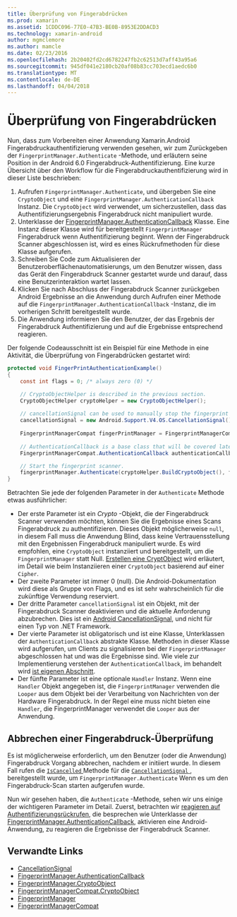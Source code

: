 ```yaml
---
title: Überprüfung von Fingerabdrücken
ms.prod: xamarin
ms.assetid: 1CDDC096-77E0-47B3-BE0B-8953E2DDACD3
ms.technology: xamarin-android
author: mgmclemore
ms.author: mamcle
ms.date: 02/23/2016
ms.openlocfilehash: 2b20402fd2cd6782247fb2c62513d7aff43a95a6
ms.sourcegitcommit: 945df041e2180cb20af08b83cc703ecd1aedc6b0
ms.translationtype: MT
ms.contentlocale: de-DE
ms.lasthandoff: 04/04/2018
---
```

# <a name="scanning-for-fingerprints"></a>Überprüfung von Fingerabdrücken

Nun, dass zum Vorbereiten einer Anwendung Xamarin.Android Fingerabdruckauthentifizierung verwenden gesehen, wir zum Zurückgeben der `FingerprintManager.Authenticate` -Methode, und erläutern seine Position in der Android 6.0 Fingerabdruck-Authentifizierung. Eine kurze Übersicht über den Workflow für die Fingerabdruckauthentifizierung wird in dieser Liste beschrieben:

1. Aufrufen `FingerprintManager.Authenticate`, und übergeben Sie eine `CryptoObject` und eine `FingerprintManager.AuthenticationCallback` Instanz. Die `CryptoObject` wird verwendet, um sicherzustellen, dass das Authentifizierungsergebnis Fingerabdruck nicht manipuliert wurde. 
2. Unterklasse der [FingerprintManager.AuthenticationCallback](http://developer.android.com/reference/android/hardware/fingerprint/FingerprintManager.AuthenticationCallback.html) Klasse. Eine Instanz dieser Klasse wird für bereitgestellt `FingerprintManager` Fingerabdruck wenn Authentifizierung beginnt. Wenn der Fingerabdruck Scanner abgeschlossen ist, wird es eines Rückrufmethoden für diese Klasse aufgerufen.
3. Schreiben Sie Code zum Aktualisieren der Benutzeroberflächenautomatisierungs, um den Benutzer wissen, dass das Gerät den Fingerabdruck Scanner gestartet wurde und darauf, dass eine Benutzerinteraktion wartet lassen. 
4. Klicken Sie nach Abschluss der Fingerabdruck Scanner zurückgeben Android Ergebnisse an die Anwendung durch Aufrufen einer Methode auf die `FingerprintManager.AuthenticationCallback` -Instanz, die im vorherigen Schritt bereitgestellt wurde.
5. Die Anwendung informieren Sie den Benutzer, der das Ergebnis der Fingerabdruck Authentifizierung und auf die Ergebnisse entsprechend reagieren. 

Der folgende Codeausschnitt ist ein Beispiel für eine Methode in eine Aktivität, die Überprüfung von Fingerabdrücken gestartet wird:

```csharp
protected void FingerPrintAuthenticationExample()
{
    const int flags = 0; /* always zero (0) */

    // CryptoObjectHelper is described in the previous section.
    CryptoObjectHelper cryptoHelper = new CryptoObjectHelper();    
    
    // cancellationSignal can be used to manually stop the fingerprint scanner. 
    cancellationSignal = new Android.Support.V4.OS.CancellationSignal();
    
    FingerprintManagerCompat fingerPrintManager = FingerprintManagerCompat.From(this);
    
    // AuthenticationCallback is a base class that will be covered later on in this guide.
    FingerprintManagerCompat.AuthenticationCallback authenticationCallback = new MyAuthCallbackSample(this);

    // Start the fingerprint scanner.
    fingerprintManager.Authenticate(cryptoHelper.BuildCryptoObject(), flags, cancellationSignal, authenticationCallback, null);
}
```

Betrachten Sie jede der folgenden Parameter in der `Authenticate` Methode etwas ausführlicher:

* Der erste Parameter ist ein _Crypto_ -Objekt, die der Fingerabdruck Scanner verwenden möchten, können Sie die Ergebnisse eines Scans Fingerabdruck zu authentifizieren. Dieses Objekt möglicherweise `null`, in diesem Fall muss die Anwendung Blind, dass keine Vertrauensstellung mit den Ergebnissen Fingerabdruck manipuliert wurde. Es wird empfohlen, eine `CryptoObject` instanziiert und bereitgestellt, um die `FingerprintManager` statt Null. [Erstellen eine CryptObject](~/android/platform/fingerprint-authentication/creating-a-cryptoobject.md) wird erläutert, im Detail wie beim Instanziieren einer `CryptoObject` basierend auf einer `Cipher`.
* Der zweite Parameter ist immer 0 (null). Die Android-Dokumentation wird diese als Gruppe von Flags, und es ist sehr wahrscheinlich für die zukünftige Verwendung reserviert. 
* Der dritte Parameter `cancellationSignal` ist ein Objekt, mit der Fingerabdruck Scanner deaktivieren und die aktuelle Anforderung abzubrechen. Dies ist ein [Android CancellationSignal](http://developer.android.com/reference/android/os/CancellationSignal.html), und nicht für einen Typ von .NET Framework.
* Der vierte Parameter ist obligatorisch und ist eine Klasse, Unterklassen der `AuthenticationCallback` abstrakte Klasse. Methoden in dieser Klasse wird aufgerufen, um Clients zu signalisieren bei der `FingerprintManager` abgeschlossen hat und was die Ergebnisse sind. Wie viele zur Implementierung verstehen der `AuthenticationCallback`, im behandelt wird [ist eigenen Abschnitt](~/android/platform/fingerprint-authentication/fingerprint-authentication-callbacks.md).
* Der fünfte Parameter ist eine optionale `Handler` Instanz. Wenn eine `Handler` Objekt angegeben ist, die `FingerprintManager` verwenden die `Looper` aus dem Objekt bei der Verarbeitung von Nachrichten von der Hardware Fingerabdruck. In der Regel eine muss nicht bieten eine `Handler`, die FingerprintManager verwendet die `Looper` aus der Anwendung.

## <a name="cancelling-a-fingerprint-scan"></a>Abbrechen einer Fingerabdruck-Überprüfung

Es ist möglicherweise erforderlich, um den Benutzer (oder die Anwendung) Fingerabdruck Vorgang abbrechen, nachdem er initiiert wurde. In diesem Fall rufen die [ `IsCancelled` ](http://developer.android.com/reference/android/os/CancellationSignal.html#isCanceled()) Methode für die [ `CancellationSignal` ](http://developer.android.com/reference/android/os/CancellationSignal.html) , bereitgestellt wurde, um `FingerprintManager.Authenticate` Wenn es um den Fingerabdruck-Scan starten aufgerufen wurde.

Nun wir gesehen haben, die `Authenticate` -Methode, sehen wir uns einige der wichtigeren Parameter im Detail. Zuerst, betrachten wir [reagieren auf Authentifizierungsrückrufen](~/android/platform/fingerprint-authentication/fingerprint-authentication-callbacks.md), die besprechen wie Unterklasse der [FingerprintManager.AuthenticationCallback](http://developer.android.com/reference/android/hardware/fingerprint/FingerprintManager.AuthenticationCallback.html), aktivieren eine Android-Anwendung, zu reagieren die Ergebnisse der Fingerabdruck Scanner.




## <a name="related-links"></a>Verwandte Links

- [CancellationSignal](http://developer.android.com/reference/android/os/CancellationSignal.html)
- [FingerprintManager.AuthenticationCallback](http://developer.android.com/reference/android/hardware/fingerprint/FingerprintManager.AuthenticationCallback.html)
- [FingerprintManager.CryptoObject](http://developer.android.com/reference/android/hardware/fingerprint/FingerprintManager.CryptoObject.html)
- [FingerprintManagerCompat.CryptoObject](http://developer.android.com/reference/android/support/v4/hardware/fingerprint/FingerprintManagerCompat.CryptoObject.html)
- [FingerprintManager](http://developer.android.com/reference/android/hardware/fingerprint/FingerprintManager.html)
- [FingerprintManagerCompat](http://developer.android.com/reference/android/support/v4/hardware/fingerprint/FingerprintManagerCompat.html)
